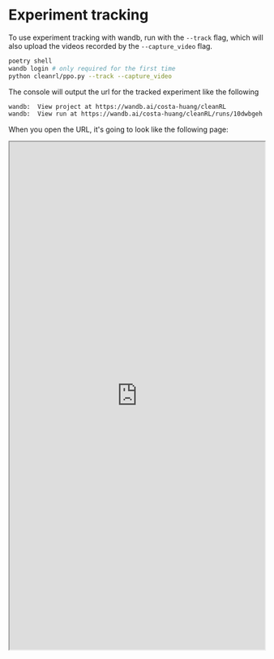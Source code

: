 # Experiment tracking

To use experiment tracking with wandb, run with the `--track` flag, which will also
upload the videos recorded by the `--capture_video` flag.
```bash
poetry shell
wandb login # only required for the first time
python cleanrl/ppo.py --track --capture_video
```


<script id="asciicast-443626" src="https://asciinema.org/a/443626.js" async></script>

The console will output the url for the tracked experiment like the following

```bash
wandb:  View project at https://wandb.ai/costa-huang/cleanRL                            
wandb:  View run at https://wandb.ai/costa-huang/cleanRL/runs/10dwbgeh
```

When you open the URL, it's going to look like the following page:

<iframe src="https://wandb.ai/costa-huang/cleanRL/runs/10dwbgeh" style="width:100%; height:1000px" title="CleanRL CartPole-v1 Example"></iframe>

